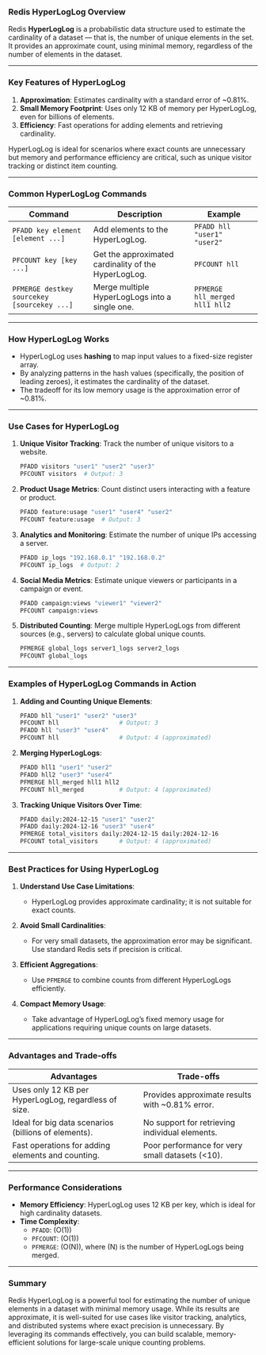 ### Redis HyperLogLog Overview

Redis **HyperLogLog** is a probabilistic data structure used to estimate the cardinality of a dataset — that is, the number of unique elements in the set. It provides an approximate count, using minimal memory, regardless of the number of elements in the dataset.

---

### Key Features of HyperLogLog

1. **Approximation**: Estimates cardinality with a standard error of ~0.81%.
2. **Small Memory Footprint**: Uses only 12 KB of memory per HyperLogLog, even for billions of elements.
3. **Efficiency**: Fast operations for adding elements and retrieving cardinality.

HyperLogLog is ideal for scenarios where exact counts are unnecessary but memory and performance efficiency are critical, such as unique visitor tracking or distinct item counting.

---

### Common HyperLogLog Commands

| **Command**                | **Description**                                                | **Example**                       |
|----------------------------|--------------------------------------------------------------|-----------------------------------|
| `PFADD key element [element ...]` | Add elements to the HyperLogLog.                          | `PFADD hll "user1" "user2"`       |
| `PFCOUNT key [key ...]`     | Get the approximated cardinality of the HyperLogLog.         | `PFCOUNT hll`                     |
| `PFMERGE destkey sourcekey [sourcekey ...]` | Merge multiple HyperLogLogs into a single one.       | `PFMERGE hll_merged hll1 hll2`    |

---

### How HyperLogLog Works

- HyperLogLog uses **hashing** to map input values to a fixed-size register array.
- By analyzing patterns in the hash values (specifically, the position of leading zeroes), it estimates the cardinality of the dataset.
- The tradeoff for its low memory usage is the approximation error of ~0.81%.

---

### Use Cases for HyperLogLog

1. **Unique Visitor Tracking**:
   Track the number of unique visitors to a website.
   ```bash
   PFADD visitors "user1" "user2" "user3"
   PFCOUNT visitors  # Output: 3
   ```

2. **Product Usage Metrics**:
   Count distinct users interacting with a feature or product.
   ```bash
   PFADD feature:usage "user1" "user4" "user2"
   PFCOUNT feature:usage  # Output: 3
   ```

3. **Analytics and Monitoring**:
   Estimate the number of unique IPs accessing a server.
   ```bash
   PFADD ip_logs "192.168.0.1" "192.168.0.2"
   PFCOUNT ip_logs  # Output: 2
   ```

4. **Social Media Metrics**:
   Estimate unique viewers or participants in a campaign or event.
   ```bash
   PFADD campaign:views "viewer1" "viewer2"
   PFCOUNT campaign:views
   ```

5. **Distributed Counting**:
   Merge multiple HyperLogLogs from different sources (e.g., servers) to calculate global unique counts.
   ```bash
   PFMERGE global_logs server1_logs server2_logs
   PFCOUNT global_logs
   ```

---

### Examples of HyperLogLog Commands in Action

1. **Adding and Counting Unique Elements**:
   ```bash
   PFADD hll "user1" "user2" "user3"
   PFCOUNT hll                 # Output: 3
   PFADD hll "user3" "user4"
   PFCOUNT hll                 # Output: 4 (approximated)
   ```

2. **Merging HyperLogLogs**:
   ```bash
   PFADD hll1 "user1" "user2"
   PFADD hll2 "user3" "user4"
   PFMERGE hll_merged hll1 hll2
   PFCOUNT hll_merged          # Output: 4 (approximated)
   ```

3. **Tracking Unique Visitors Over Time**:
   ```bash
   PFADD daily:2024-12-15 "user1" "user2"
   PFADD daily:2024-12-16 "user3" "user4"
   PFMERGE total_visitors daily:2024-12-15 daily:2024-12-16
   PFCOUNT total_visitors      # Output: 4 (approximated)
   ```

---

### Best Practices for Using HyperLogLog

1. **Understand Use Case Limitations**:
   - HyperLogLog provides approximate cardinality; it is not suitable for exact counts.

2. **Avoid Small Cardinalities**:
   - For very small datasets, the approximation error may be significant. Use standard Redis sets if precision is critical.

3. **Efficient Aggregations**:
   - Use `PFMERGE` to combine counts from different HyperLogLogs efficiently.

4. **Compact Memory Usage**:
   - Take advantage of HyperLogLog’s fixed memory usage for applications requiring unique counts on large datasets.

---

### Advantages and Trade-offs

| **Advantages**                                       | **Trade-offs**                                       |
|------------------------------------------------------|-----------------------------------------------------|
| Uses only 12 KB per HyperLogLog, regardless of size. | Provides approximate results with ~0.81% error.     |
| Ideal for big data scenarios (billions of elements). | No support for retrieving individual elements.      |
| Fast operations for adding elements and counting.    | Poor performance for very small datasets (<10).     |

---

### Performance Considerations

- **Memory Efficiency**: HyperLogLog uses 12 KB per key, which is ideal for high cardinality datasets.
- **Time Complexity**:
  - `PFADD`: \(O(1)\)
  - `PFCOUNT`: \(O(1)\)
  - `PFMERGE`: \(O(N)\), where \(N\) is the number of HyperLogLogs being merged.

---

### Summary

Redis HyperLogLog is a powerful tool for estimating the number of unique elements in a dataset with minimal memory usage. While its results are approximate, it is well-suited for use cases like visitor tracking, analytics, and distributed systems where exact precision is unnecessary. By leveraging its commands effectively, you can build scalable, memory-efficient solutions for large-scale unique counting problems.
